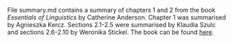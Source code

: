File summary.md contains a summary of chapters 1 and 2 from the book *Essentials of Linguistics* by Catherine Anderson. Chapter 1 was summarised by Agnieszka Kercz. Sections 2.1-2.5 were summarised by Klaudia Szulc and sections 2.6-2.10 by Weronika Stickel. The book can be found [here](https://ecampusontario.pressbooks.pub/essentialsoflinguistics/).